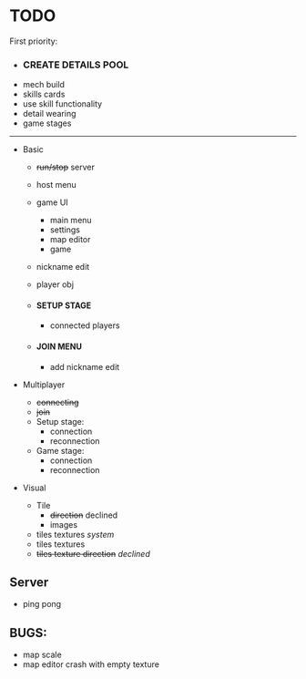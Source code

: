 # **TODO**
First priority:
  - ### CREATE DETAILS POOL
  - mech build
  - skills cards
  - use skill functionality
  - detail wearing
  - game stages
----------------------
- Basic
  - ~~run/stop~~ server
  - host menu
  - game UI
    - main menu
    - settings
    - map editor
    - game
    
  - nickname edit
  - player obj
  
  - #### SETUP STAGE
    - connected players
    
  - #### JOIN MENU
    - add nickname edit
  

- Multiplayer
  - ~~connecting~~
  - ~~join~~
  - Setup stage:
    - connection
    - reconnection
  - Game stage:
    - connection
    - reconnection


- Visual 
  - Tile
    - ~~direction~~ declined
    - images
  - tiles textures _system_
  - tiles textures
  - ~~tiles texture direction~~ _declined_


## Server
  - ping pong

## BUGS:
 - map scale
 - map editor crash with empty texture